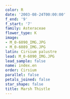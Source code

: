 ```yaml
---
color: R
date: '2003-08-24T00:00:00'
f_end: '9'
f_start: '7'
family: Asteraceae
flower_type: K
image:
- M_0-6090_IMG.JPG
- M_0-6089_IMG.JPG
latin: Cirsium palustre
lead: M_0-6090_IMG.JPG
lead_sample: false
name: index.en
order: Cirsium
parallel: false
petals_joined: false
star_shape: false
title: Marsh Thistle
---
```

